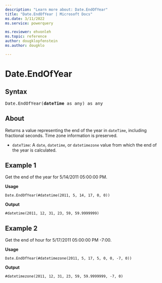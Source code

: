 ```yaml
---
description: "Learn more about: Date.EndOfYear"
title: "Date.EndOfYear | Microsoft Docs"
ms.date: 3/11/2022
ms.service: powerquery

ms.reviewer: ehvonleh
ms.topic: reference
author: dougklopfenstein
ms.author: dougklo

---
```

# Date.EndOfYear

## Syntax

<pre>
Date.EndOfYear(<b>dateTime</b> as any) as any
</pre>
  
## About

Returns a value representing the end of the year in `dateTime`, including fractional seconds. Time zone information is preserved.

* `dateTime`: A `date`, `datetime`, or `datetimezone` value from which the end of the year is calculated.

## Example 1

Get the end of the year for 5/14/2011 05:00:00 PM.

**Usage**

```powerquery-m
Date.EndOfYear(#datetime(2011, 5, 14, 17, 0, 0))
```

**Output**

`#datetime(2011, 12, 31, 23, 59, 59.9999999)`

## Example 2

Get the end of hour for 5/17/2011 05:00:00 PM -7:00.

**Usage**

```powerquery-m
Date.EndOfYear(#datetimezone(2011, 5, 17, 5, 0, 0, -7, 0))
```

**Output**

`#datetimezone(2011, 12, 31, 23, 59, 59.9999999, -7, 0)`
